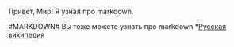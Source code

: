 Привет, Мир!
Я узнал про markdown.

#MARKDOWN#
Вы тоже можете узнать про markdown
*[Русская википедия](https://ru.wikipedia.org/wiki/Markdown )

